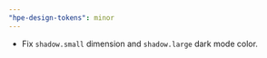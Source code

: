 ```yaml
---
"hpe-design-tokens": minor
---
```


- Fix `shadow.small` dimension and `shadow.large` dark mode color.
